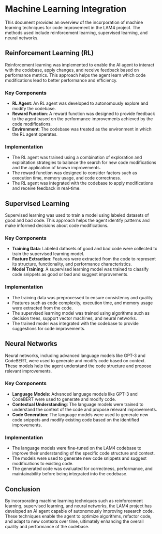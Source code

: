 # Machine Learning Integration

This document provides an overview of the incorporation of machine learning techniques for code improvement in the LAM4 project. The methods used include reinforcement learning, supervised learning, and neural networks.

## Reinforcement Learning (RL)

Reinforcement learning was implemented to enable the AI agent to interact with the codebase, apply changes, and receive feedback based on performance metrics. This approach helps the agent learn which code modifications lead to better performance and efficiency.

### Key Components
- **RL Agent**: An RL agent was developed to autonomously explore and modify the codebase.
- **Reward Function**: A reward function was designed to provide feedback to the agent based on the performance improvements achieved by the code modifications.
- **Environment**: The codebase was treated as the environment in which the RL agent operates.

### Implementation
- The RL agent was trained using a combination of exploration and exploitation strategies to balance the search for new code modifications and the application of known improvements.
- The reward function was designed to consider factors such as execution time, memory usage, and code correctness.
- The RL agent was integrated with the codebase to apply modifications and receive feedback in real-time.

## Supervised Learning

Supervised learning was used to train a model using labeled datasets of good and bad code. This approach helps the agent identify patterns and make informed decisions about code modifications.

### Key Components
- **Training Data**: Labeled datasets of good and bad code were collected to train the supervised learning model.
- **Feature Extraction**: Features were extracted from the code to represent its structure, functionality, and performance characteristics.
- **Model Training**: A supervised learning model was trained to classify code snippets as good or bad and suggest improvements.

### Implementation
- The training data was preprocessed to ensure consistency and quality.
- Features such as code complexity, execution time, and memory usage were extracted from the code.
- The supervised learning model was trained using algorithms such as decision trees, support vector machines, and neural networks.
- The trained model was integrated with the codebase to provide suggestions for code improvements.

## Neural Networks

Neural networks, including advanced language models like GPT-3 and CodeBERT, were used to generate and modify code based on context. These models help the agent understand the code structure and propose relevant improvements.

### Key Components
- **Language Models**: Advanced language models like GPT-3 and CodeBERT were used to generate and modify code.
- **Contextual Understanding**: The language models were trained to understand the context of the code and propose relevant improvements.
- **Code Generation**: The language models were used to generate new code snippets and modify existing code based on the identified improvements.

### Implementation
- The language models were fine-tuned on the LAM4 codebase to improve their understanding of the specific code structure and context.
- The models were used to generate new code snippets and suggest modifications to existing code.
- The generated code was evaluated for correctness, performance, and maintainability before being integrated into the codebase.

## Conclusion

By incorporating machine learning techniques such as reinforcement learning, supervised learning, and neural networks, the LAM4 project has developed an AI agent capable of autonomously improving research code. These techniques enable the agent to optimize algorithms, refactor code, and adapt to new contexts over time, ultimately enhancing the overall quality and performance of the codebase.
